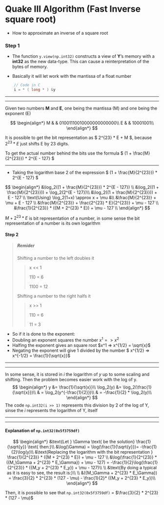 
# Quake III Algorithm (Fast Inverse square root)
 - How to approximate an inverse of a square root
 
### Step 1

- The function ``y.view(np.int32)`` constructs a view of **Y**’s memory with a **int32** as the new data-type. This can cause a reinterpretation of the bytes of memory.

- Basically it will let work with the mantissa of a float number

```C
    // Code in C
    i = * ( long * ) &y
```

*****
------


Given two numbers **M** and **E**, one being the mantissa (M) and one being the exponent (E)

$$
\begin{align*}
M & & 01001110010000000000000\\
E & & 10001001\\
\end{align*}
$$

It is possible to get the bit representation as $ 2^{23} * E + M $, because $2^{23} * E$ just shifts E by 23 digits.

To get the actual number behind the bits use the formula $ (1 + \frac{M}{2^{23}}) * 2^{E - 127} $

----

- Taking the logarithm base 2 of the expression $ (1 + \frac{M}{2^{23}}) * 2^{E - 127} $

$$
\begin{align*}
&\log_2((1 + \frac{M}{2^{23}}) * 2^{E - 127}) \\
&\log_2((1 + \frac{M}{2^{23}})) + \log_2(2^{E - 127})\\
&\log_2((1 + \frac{M}{2^{23}})) + E - 127 \\
\text{Using} \log_2(1+x) \approx x + \mu &\\
&\frac{M}{2^{23}} + \mu + E - 127 \\
&\frac{M}{2^{23}} + \frac{2^{23} * E}{2^{23}} + \mu - 127 \\
&\frac{1}{2^{23}} * ({M + 2^{23} * E}) + \mu - 127 \\
\end{align*}
$$

${M + 2^{23} * E}$ is bit representation of a number, in some sense the bit representation of a number is its own logarithm

#### Step 2 

> ##### Remider
> 
> Shifting a number to the left doubles it
>> x << 1 
>>
>> 110 = 6
>>
>> 1100 = 12
>
> Shifting a number to the right halfs it
>> x >> 1 
>>
>> 110 = 6
>>
>> 11 = 3

- So if it is done to the exponent:
 - Doubling an exponent squares the number $x^1 => x^2$
 - Halfing the exponent gives an square root $x^1 => x^{1/2} = \sqrt{x}$
 - Negating the exponent will give 1 divided by the number $ x^{1/2} => x^{-1/2} = \frac{1}{\sqrt{x}}$
 
 ------------
 ------------
 
 In some sense, it is stored in $i$ the logarithm of $y$ up to some scaling and shifting. Then the problem becomes easier work with the log of y.
 $$
 \begin{align*}
 y &= \frac{1}{\sqrt{x}}\\
 \log_2(y) &= \log_2(\frac{1}{\sqrt{x}})\\
 & = \log_2(y^{-\frac{1}{2}})\\
 & = -\frac{1}{2} * \log_2(y)\\
 \end{align*}
 $$
 The code ```np.int32(i >> 1)``` represents this division by 2 of the log of Y, sinse the $i$ represents the logarithm of Y, itself
 
 ------
 ------
 
 #### Explanation of ```np.int32(0x5f3759df)```
 
 $$
 \begin{align*}
 &\text{Let } \Gamma \text{ be the solution} \frac{1}{\sqrt{y}} \text{ then:}\\
 &\log(\Gamma) = \log(\frac{1}{\sqrt{y}})= -\frac{1}{2}\log(y)\\
 &\text{Replacing the logarithm with the bit representation } \frac{1}{2^{23}} * ({M + 2^{23} * E}) + \mu - 127 \\
 &\log(\frac{1}{2^{23}} * ({M_\Gamma + 2^{23} * E_\Gamma}) + \mu - 127) = -\frac{1}{2}\log(\frac{1}{2^{23}} * ({M_y + 2^{23} * E_y}) + \mu - 127)\\
 \\
 &\text{By doing a typical as it is easy to see, the result is:}\\
 \\
 &({M_\Gamma + 2^{23} * E_\Gamma}) = \frac{3}{2} * 2^{23} * (127 - \mu) - \frac{1}{2}* ({M_y + 2^{23} * E_y})\\
 \end{align*}
 $$
 
 Then, it is possible to see that ```np.int32(0x5f3759df)``` = $\frac{3}{2} * 2^{23} * (127 - \mu)$
